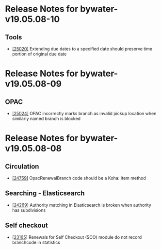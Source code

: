 
# Release Notes for bywater-v19.05.08-10

## Tools

- [[25020]](http://bugs.koha-community.org/bugzilla3/show_bug.cgi?id=25020) Extending due dates to a specified date should preserve time portion of original due date



# Release Notes for bywater-v19.05.08-09

## OPAC

- [[25024]](http://bugs.koha-community.org/bugzilla3/show_bug.cgi?id=25024) OPAC incorrectly marks branch as invalid pickup location when similarly named branch is blocked



# Release Notes for bywater-v19.05.08-08

## Circulation

- [[24759]](http://bugs.koha-community.org/bugzilla3/show_bug.cgi?id=24759) OpacRenewalBranch code should be a Koha::Item method

## Searching - Elasticsearch

- [[24269]](http://bugs.koha-community.org/bugzilla3/show_bug.cgi?id=24269) Authority matching in Elasticsearch is broken when authority has subdivisions

## Self checkout

- [[23165]](http://bugs.koha-community.org/bugzilla3/show_bug.cgi?id=23165) Renewals for Self Checkout (SCO) module do not record branchcode in statistics


